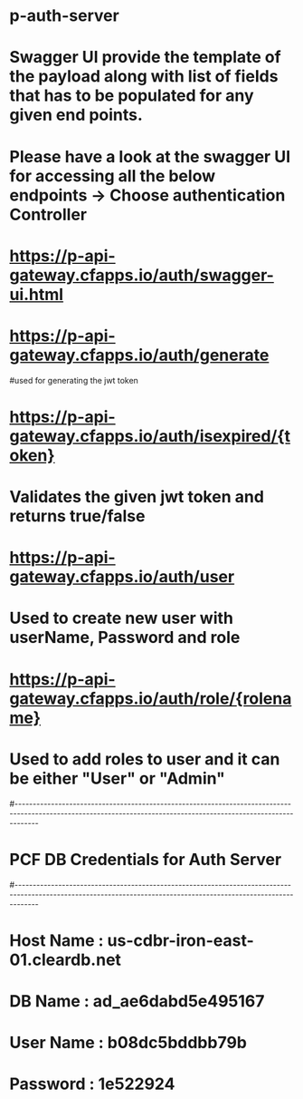 # p-auth-server


# Swagger UI provide the template of the payload along with list of fields that has to be populated for any given end points.
# Please have a look at the swagger UI for accessing all the below endpoints -> Choose authentication Controller
# https://p-api-gateway.cfapps.io/auth/swagger-ui.html

# https://p-api-gateway.cfapps.io/auth/generate
#used for generating the jwt token

#  https://p-api-gateway.cfapps.io/auth/isexpired/{token}
# Validates the given jwt token and returns true/false

# https://p-api-gateway.cfapps.io/auth/user
# Used to create new user with userName, Password and role

#  https://p-api-gateway.cfapps.io/auth/role/{rolename}
# Used to add roles to user and it can be either "User" or "Admin"

#------------------------------------------------------------------------------------------------------------------------------------------------------------------
# PCF DB Credentials for Auth Server 
#------------------------------------------------------------------------------------------------------------------------------------------------------------------
# Host Name : us-cdbr-iron-east-01.cleardb.net
# DB Name   : ad_ae6dabd5e495167
# User Name : b08dc5bddbb79b
# Password  : 1e522924